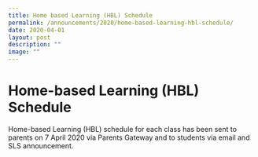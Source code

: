 ```yaml
---
title: Home based Learning (HBL) Schedule
permalink: /announcements/2020/home-based-learning-hbl-schedule/
date: 2020-04-01
layout: post
description: ""
image: ""
---
```


# **Home-based Learning (HBL) Schedule**

Home-based Learning (HBL) schedule for each class has been sent to parents on 7 April 2020 via Parents Gateway and to students via email and SLS announcement.